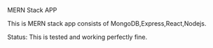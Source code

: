 MERN Stack APP


This is MERN stack app consists of MongoDB,Express,React,Nodejs.

Status: 
This is tested and working perfectly fine.
